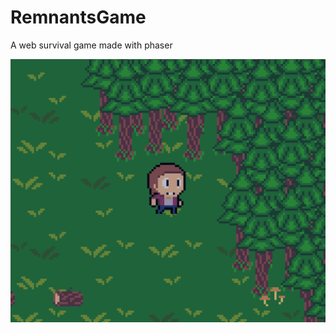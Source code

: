 # RemnantsGame
A web survival game made with phaser

![Image of Game](https://github.com/reedm121/RemnantsGame/blob/master/Screen%20Shot%202020-07-09%20at%2011.46.27%20PM.png)
